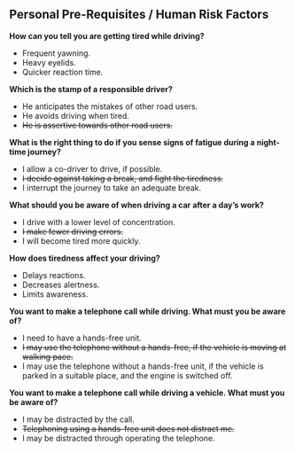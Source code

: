 ## Personal Pre-Requisites / Human Risk Factors

**How can you tell you are getting tired while driving?**
- Frequent yawning.
- Heavy eyelids.
- Quicker reaction time.

**Which is the stamp of a responsible driver?**
- He anticipates the mistakes of other road users.
- He avoids driving when tired.
- ~~He is assertive towards other road users.~~ 

**What is the right thing to do if you sense signs of fatigue during a night-time journey?**
- I allow a co-driver to drive, if possible.
- ~~I decide against taking a break, and fight the tiredness.~~
- I interrupt the journey to take an adequate break. 

**What should you be aware of when driving a car after a day’s work?**
- I drive with a lower level of concentration.
- ~~I make fewer driving errors.~~
- I will become tired more quickly.

**How does tiredness affect your driving?**
- Delays reactions.
- Decreases alertness.
- Limits awareness.

**You want to make a telephone call while driving. What must you be aware of?**
- I need to have a hands-free unit.
- ~~I may use the telephone without a hands-free, if the vehicle is moving at walking pace.~~
- I may use the telephone without a hands-free unit, if the vehicle is parked in a suitable place, and the engine is switched off. 

**You want to make a telephone call while driving a vehicle. What must you be aware of?**
- I may be distracted by the call.
- ~~Telephoning using a hands-free unit does not distract me.~~
- I may be distracted through operating the telephone.
